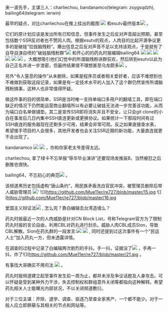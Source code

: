 来一波先手，主谋三人：charliechou, bandanamco(telegram: zsygsqdzh), bailing64(telegram: ierwin)

最早的疑点，对比charliechou在推上挂出的截图
![](https://github.com/Mue11er/re727/blob/master/1.jpeg) 和esutv最终版本![](https://github.com/Mue11er/re727/blob/master/2.jpeg) 。

它们的原计划应该是发出所有已知信息，但事件发生之后反对声音超出预期，甚至包括数个SSR反对者也不赞同人肉。根据esutv的观点，人肉目的比起开源争议更多的是破娃“拉拢脑残粉”。爆出信息之后反对声音不足以支持该观点，于是就有了自导自演自喷的“破娃脑残粉群”![](https://github.com/Mue11er/re727/blob/master/3.png) 和开心的的药丸时报编辑bailing64
![](https://github.com/Mue11er/re727/blob/master/4.jpeg)
![](https://github.com/Mue11er/re727/blob/master/5.png)
![](https://github.com/Mue11er/re727/blob/master/6.png)
![](https://github.com/Mue11er/re727/blob/master/7.png)
![](https://github.com/Mue11er/re727/blob/master/8.png)
![](https://github.com/Mue11er/re727/blob/master/9.png)
。大概想吸引他们幻觉中的所谓脑残粉进群狂欢，然后转到esutv以此为自己正名并进一步泄密，但最终结果很不理想甚至乌龙颇多![](https://github.com/Mue11er/re727/blob/master/10.png) 。

另外“令人窒息的操作”从未删除，如果是程序员或者相关爱好者，应该不难想到也不难做到获取这段记录，如果是有一定技术水平的人加入了这个群仍然宣传所谓脑残粉搞事，这种人也非常值得怀疑。

做这件事的目的很简单，SSR是当时唯一支持单端口多用户的翻墙工具，即在端口缺乏的情况下仍然能运营商业翻墙所以有必要让破娃无法进一步完善该功能，从而为端口白名单做铺垫。其二是宣传SSR即将消失并且不安全，让只会git clone的小白在事发后几日内集中SSH直连更新或更换协议。如果统计一下那段时间有过SSH直连的服务器现在还剩多少可用，结果会非常可观。反之如果直接查水表，希望接手项目的人会很多，其他开发者也会关注SSR近期的新功能，大量直连就更不会出现了。

bandanamco ![](https://github.com/Mue11er/re727/blob/master/11.png) ![](https://github.com/Mue11er/re727/blob/master/12.png) ，你和你家老太爷差得太远。

charliechou, 拿了绿卡不忘举报“辱华毕业演讲”还要现场发推装B，当然被怼之后删推也很快。

bailing64，不忘初心的典范![](https://github.com/Mue11er/re727/blob/master/13.jpeg) 。

该频道黑历史包括虚构“唐山条约”，用民族矛盾洗白官民冲突，被管理员删除后带人威胁管理员
![](https://github.com/Mue11er/re727/blob/master/14.jpeg)'
![](https://github.com/Mue11er/re727/blob/master/15.jpg
![](https://github.com/Mue11er/re727/blob/master/16.jpg

爱国主义辩证法![](https://github.com/Mue11er/re727/blob/master/17.png) , 怎么完？靠白编辑去台湾造墙么？

药丸时报最近一次的人肉威胁是针对CN Block List，号称Telegram官方为了限制药丸时报的言论自由，利用CBL对药丸进行封杀。威胁人肉CBL成员Sion，导致CBL解散。Sion在药丸群的一段发言:![](https://github.com/Mue11er/re727/blob/master/23.png) ![](https://github.com/Mue11er/re727/blob/master/24.png) , 同时还提到过这次事件有一个“民运人士”加入药丸一方，但未透露详情。

在调查的过程中记录了白编辑两次剧烈的手抖。手一抖，证据没了![](https://github.com/Mue11er/re727/blob/master/20.png) ，手再一抖，炸了![](https://github.com/Mue11er/re727/blob/master/21.jpg 。

有事找大哥确实不用司法 ![](https://github.com/Mue11er/re727/blob/master/22.png) 。

药丸时报频道建立起至事件发生前一周为止，都并未涉及争议话题及人身攻击。可以怀疑是受到某种外力干涉，失去控制权和群组意外关闭等都指向这种解释。希望药丸相关人士能曝光内部状况，不以关闭频道敷衍。

对于三位主谋：开除、退学、调查、驱逐乃至查全家黑产，一个都不能少。对于一般人应立即屏蔽与其相关的节点和网站等。
